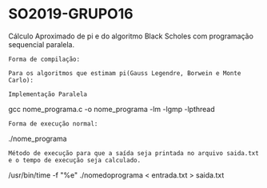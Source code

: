 # SO2019-GRUPO16
Cálculo Aproximado de pi e do algoritmo Black Scholes com programação sequencial paralela.

```
Forma de compilação:

Para os algoritmos que estimam pi(Gauss Legendre, Borwein e Monte Carlo):

Implementação Paralela
```
gcc nome_programa.c -o nome_programa -lm -lgmp -lpthread
```
Forma de execução normal:
```
./nome_programa
```
Método de execução para que a saída seja printada no arquivo saida.txt e o tempo de execução seja calculado.
```
/usr/bin/time -f "%e" ./nomedoprograma < entrada.txt > saida.txt
